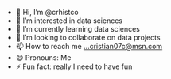 - 👋 Hi, I’m @crhistco
- 👀 I’m interested in data sciences
- 🌱 I’m currently learning data sciences
- 💞️ I’m looking to collaborate on data projects
- 📫 How to reach me ...cristian07c@msn.com
- 😄 Pronouns: Me
- ⚡ Fun fact: really I need to have fun 

<!---
crhistco/crhistco is a ✨ special ✨ repository because its `README.md` (this file) appears on your GitHub profile.
You can click the Preview link to take a look at your changes.
--->
